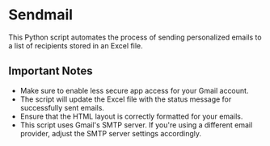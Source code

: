 # Sendmail

This Python script automates the process of sending personalized emails to a list of recipients stored in an Excel file.

## Important Notes
- Make sure to enable less secure app access for your Gmail account.
- The script will update the Excel file with the status message for successfully sent emails.
- Ensure that the HTML layout is correctly formatted for your emails.
- This script uses Gmail's SMTP server. If you're using a different email provider, adjust the SMTP server settings accordingly.
